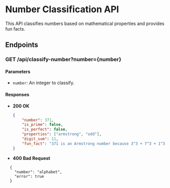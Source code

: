 # Number Classification API

This API classifies numbers based on mathematical properties and provides fun facts.

## Endpoints

### GET /api/classify-number?number={number}

#### Parameters
- `number`: An integer to classify.

#### Responses
- **200 OK** 
  ```json
  {
      "number": 371,
      "is_prime": false,
      "is_perfect": false,
      "properties": ["armstrong", "odd"],
      "digit_sum": 11,
      "fun_fact": "371 is an Armstrong number because 3^3 + 7^3 + 1^3 = 371"
  }

- **400 Bad Request**
```
  {
    "number": "alphabet",
    "error": true
  }
```